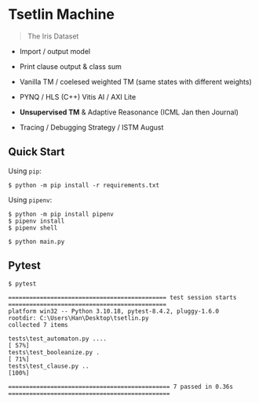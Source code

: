 # Tsetlin Machine

> The Iris Dataset

- Import / output model
- Print clause output & class sum
- Vanilla TM / coelesed weighted TM (same states with different weights)

- PYNQ / HLS (C++) Vitis AI / AXI Lite
- **Unsupervised TM** & Adaptive Reasonance (ICML Jan then Journal)

- Tracing / Debugging Strategy / ISTM August

## Quick Start

Using `pip`:
```
$ python -m pip install -r requirements.txt
```

Using `pipenv`:
```
$ python -m pip install pipenv
$ pipenv install
$ pipenv shell
```

```
$ python main.py
```

## Pytest

```
$ pytest
```

```
============================================= test session starts =============================================
platform win32 -- Python 3.10.18, pytest-8.4.2, pluggy-1.6.0
rootdir: C:\Users\Han\Desktop\tsetlin.py
collected 7 items                                                                                              

tests\test_automaton.py ....                                                                             [ 57%]
tests\test_booleanize.py .                                                                               [ 71%] 
tests\test_clause.py ..                                                                                  [100%]

============================================== 7 passed in 0.36s ============================================== 
```